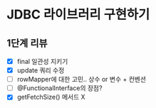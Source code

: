 # JDBC 라이브러리 구현하기

## 1단계 리뷰
- [x] final 일관성 지키기
- [x] update 쿼리 수정
- [ ] rowMapper에 대한 고민.. 상수 or 변수 + 컨벤션
- [ ] @FunctionalInterface의 장점?
- [x] getFetchSize() 메서드 X